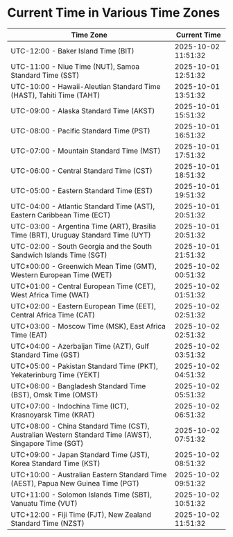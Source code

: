 # Current Time in Various Time Zones

| Time Zone | Current Time |
|-----------|--------------|
| UTC-12:00 - Baker Island Time (BIT) | 2025-10-02 11:51:32 |
| UTC-11:00 - Niue Time (NUT), Samoa Standard Time (SST) | 2025-10-01 12:51:32 |
| UTC-10:00 - Hawaii-Aleutian Standard Time (HAST), Tahiti Time (TAHT) | 2025-10-01 13:51:32 |
| UTC-09:00 - Alaska Standard Time (AKST) | 2025-10-01 15:51:32 |
| UTC-08:00 - Pacific Standard Time (PST) | 2025-10-01 16:51:32 |
| UTC-07:00 - Mountain Standard Time (MST) | 2025-10-01 17:51:32 |
| UTC-06:00 - Central Standard Time (CST) | 2025-10-01 18:51:32 |
| UTC-05:00 - Eastern Standard Time (EST) | 2025-10-01 19:51:32 |
| UTC-04:00 - Atlantic Standard Time (AST), Eastern Caribbean Time (ECT) | 2025-10-01 20:51:32 |
| UTC-03:00 - Argentina Time (ART), Brasília Time (BRT), Uruguay Standard Time (UYT) | 2025-10-01 20:51:32 |
| UTC-02:00 - South Georgia and the South Sandwich Islands Time (SGT) | 2025-10-01 21:51:32 |
| UTC±00:00 - Greenwich Mean Time (GMT), Western European Time (WET) | 2025-10-02 00:51:32 |
| UTC+01:00 - Central European Time (CET), West Africa Time (WAT) | 2025-10-02 01:51:32 |
| UTC+02:00 - Eastern European Time (EET), Central Africa Time (CAT) | 2025-10-02 02:51:32 |
| UTC+03:00 - Moscow Time (MSK), East Africa Time (EAT) | 2025-10-02 02:51:32 |
| UTC+04:00 - Azerbaijan Time (AZT), Gulf Standard Time (GST) | 2025-10-02 03:51:32 |
| UTC+05:00 - Pakistan Standard Time (PKT), Yekaterinburg Time (YEKT) | 2025-10-02 04:51:32 |
| UTC+06:00 - Bangladesh Standard Time (BST), Omsk Time (OMST) | 2025-10-02 05:51:32 |
| UTC+07:00 - Indochina Time (ICT), Krasnoyarsk Time (KRAT) | 2025-10-02 06:51:32 |
| UTC+08:00 - China Standard Time (CST), Australian Western Standard Time (AWST), Singapore Time (SGT) | 2025-10-02 07:51:32 |
| UTC+09:00 - Japan Standard Time (JST), Korea Standard Time (KST) | 2025-10-02 08:51:32 |
| UTC+10:00 - Australian Eastern Standard Time (AEST), Papua New Guinea Time (PGT) | 2025-10-02 09:51:32 |
| UTC+11:00 - Solomon Islands Time (SBT), Vanuatu Time (VUT) | 2025-10-02 10:51:32 |
| UTC+12:00 - Fiji Time (FJT), New Zealand Standard Time (NZST) | 2025-10-02 11:51:32 |
